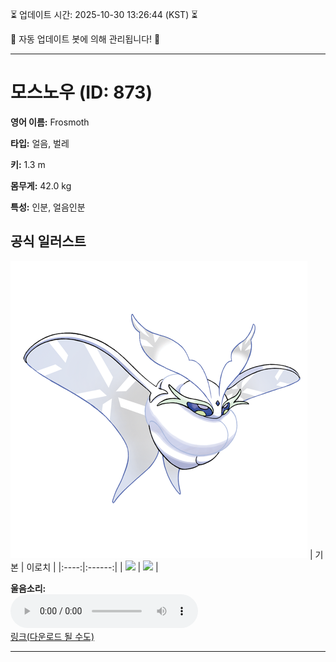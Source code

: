 
⏳ 업데이트 시간: 2025-10-30 13:26:44 (KST) ⏳

🤖 자동 업데이트 봇에 의해 관리됩니다! 🤖

---

# 모스노우 (ID: 873)
**영어 이름:** Frosmoth

**타입:** 얼음, 벌레

**키:** 1.3 m

**몸무게:** 42.0 kg

**특성:** 인분, 얼음인분

## 공식 일러스트
![](https://raw.githubusercontent.com/PokeAPI/sprites/master/sprites/pokemon/other/official-artwork/873.png)
| 기본 | 이로치 |
|:----:|:------:|
| <img src="http://play.pokemonshowdown.com/sprites/ani/frosmoth.gif" width="200"> | <img src="http://play.pokemonshowdown.com/sprites/ani-shiny/frosmoth.gif" width="200"> |

**울음소리:**<br><audio controls src="https://raw.githubusercontent.com/PokeAPI/cries/main/cries/pokemon/latest/873.ogg"></audio><br> [링크(다운로드 될 수도)](https://raw.githubusercontent.com/PokeAPI/cries/main/cries/pokemon/latest/873.ogg)


---
